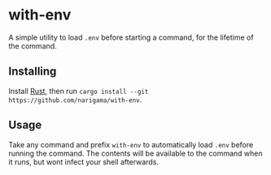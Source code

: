 # with-env

A simple utility to load `.env` before starting a command, for the lifetime of the command.

## Installing

Install [Rust](https://rustup.rs/), then run `cargo install --git https://github.com/narigama/with-env`.

## Usage

Take any command and prefix `with-env` to automatically load `.env` before
running the command. The contents will be available to the command when it runs,
but wont infect your shell afterwards.
